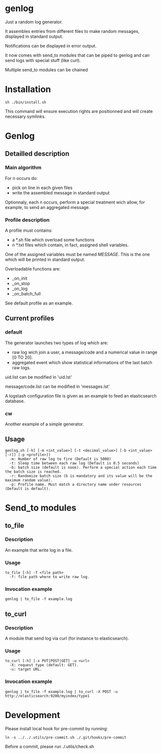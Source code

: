 genlog
=========

Just a random log generator.

It assembles entries from different files to make random messages, displayed in standard output.

Notifications can be displayed in error output.

It now comes with send_to modules that can be piped to genlog and can send logs with special stuff (like curl).

Multiple send_to modules can be chained

# Installation
    sh ./bin/install.sh

This command will ensure execution rights are positionned and will create necessary symlinks.

# Genlog
## Detailled description
### Main algorithm
For n occurs do:

 - pick on line in each given files
 - write the assembled message in standard output

Optionnaly, each n occurs, perform a special treatment wich allow, for example, to send an aggregated message.

### Profile description
A profile must contains:

 - a *.sh file which overload some functions
 - n *.txt files which contain, in fact, assigned shell variables.

One of the assigned variables must be named _MESSAGE_. This is the one which will be printed in standard output.

Overloadable functions are:

 - \_on\_init
 - \_on\_stop
 - \_on\_log
 - \_on\_batch_full

See default profile as an example.

## Current profiles
### default

The generator launches two types of log which are:

 - raw log wich join a user, a message/code and a numerical value in range [0 TO 20].
 - aggregated event which show statistical informations of the last batch raw logs.

uid.list can be modified in 'uid.lst'

message/code.list can be modified in 'messages.lst'

A logstash configuration file is given as an example to feed an elasticsearch database.

### cw
Another example of a simple generator.

## Usage
    genlog.sh [-h] [-m <int_value>] [-t <decimal_value>] [-b <int_value> [-r]] [-p <profile>])
      -m: Number of raw log to fire (Default is 5000)
      -t: Sleep time between each raw log (Default is 0.5 seconds)
      -b: batch size (default is none). Perform a special action each time the batch size is reached.
      -r: Randomize batch size (b is mandatory and its value will be the maximum random value).
      -p: Profile name. Must match a directory name under resources (Default is default).

# Send_to modules
## to_file
### Description
An example that write log in a file.

### Usage
    to_file [-h] -f <file path>
      -f: file path where to write raw log.

### Invocation example
    genlog | to_file -f example.log

## to_curl
### Description
A module that send log via curl (for instance to elasticsearch).

### Usage
    to_curl [-h] [-x PUT|POST|GET] -u <url>
      -X: request type (default: GET).
      -u: target URL.

### Invocation example
    genlog | to_file -f example.log | to_curl -X POST -u http://elasticsearch:9200/myindex/type1

# Development
Please install local hook for pre-commit by running:

    ln -s ../../.utils/pre-commit.sh ./.git/hooks/pre-commit

Before a commit, please run ./.utils/check.sh

